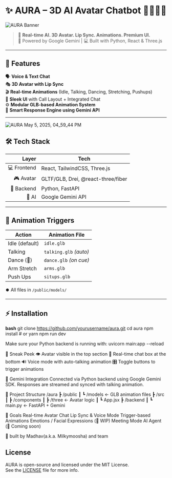 # ✨ AURA – 3D AI Avatar Chatbot 👩‍💻🧠💬

![AURA Banner](https://your-banner-link.com) <!-- optional: add banner image -->

> 🚀 **Real-time AI. 3D Avatar. Lip Sync. Animations. Premium UI.**  
> 🧬 Powered by Google Gemini | 💻 Built with Python, React & Three.js


---

## 🧩 Features

🗣️ **Voice & Text Chat**  
🎭 **3D Avatar with Lip Sync**  
🎬 **Real-time Animations** (Idle, Talking, Dancing, Stretching, Pushups)  
🎨 **Sleek UI** with Call Layout + Integrated Chat  
⚙️ **Modular GLB-based Animation System**  
🧠 **Smart Response Engine using Gemini API**

---

![AURA May 5, 2025, 04_59_44 PM](https://github.com/user-attachments/assets/8b4a2de8-965a-4d7b-876c-aa122734327e)



## 🛠️ Tech Stack

| Layer      | Tech                          |
|-----------:|-------------------------------|
| 💻 Frontend | React, TailwindCSS, Three.js |
| 🎮 Avatar   | GLTF/GLB, Drei, @react-three/fiber |
| 🧠 Backend  | Python, FastAPI               |
| 🤖 AI       | Google Gemini API             |

---

## 🔄 Animation Triggers

| Action        | Animation File          |
|---------------|-------------------------|
| Idle (default)| `idle.glb`              |
| Talking       | `talking.glb` *(auto)*  |
| Dance (🎵)     | `dance.glb` *(on cue)*  |
| Arm Stretch   | `arms.glb`              |
| Push Ups      | `situps.glb`            |

⏺️ All files in `/public/models/`

---

## ⚡ Installation

**bash**
git clone https://github.com/yourusername/aura.git
cd aura
npm install # or yarn
npm run dev


Make sure your Python backend is running with:
uvicorn main:app --reload


🧪 Sneak Peek
👁️ Avatar visible in the top section
💬 Real-time chat box at the bottom
🔊 Voice mode with auto-talking animation
🎛️ Toggle buttons to trigger animations

🧠 Gemini Integration
Connected via Python backend using Google Gemini SDK.
Responses are streamed and synced with talking animation.


📁 Project Structure
/aura
 ┣ /public
 ┃ ┗ /models           ← GLB animation files
 ┣ /src
 ┃ ┣ /components
 ┃ ┣ /three            ← Avatar logic
 ┃ ┗ App.jsx
 ┣ /backend
 ┃ ┗ main.py           ← FastAPI + Gemini


🧿 Goals
 Real-time Avatar Chat
 Lip Sync & Voice Mode
 Trigger-based Animations
 Emotions / Facial Expressions (🧪 WIP)
 Meeting Mode AI Agent (🧠 Coming soon)

🧠 built by Madhav(a.k.a. Milkymoosha) and team


## License

AURA is open-source and licensed under the MIT License.  
See the [LICENSE](./LICENSE) file for more info.
